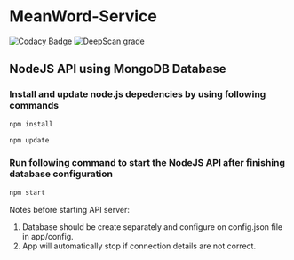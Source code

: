 # MeanWord-Service

[![Codacy Badge](https://api.codacy.com/project/badge/Grade/0507c26928294d7cac2efe12aa9be5e9)](https://app.codacy.com/app/tayyabaziz/MeanWord-Service?utm_source=github.com&utm_medium=referral&utm_content=tayyabaziz/MeanWord-Service&utm_campaign=Badge_Grade_Dashboard)
[![DeepScan grade](https://deepscan.io/api/teams/4887/projects/6659/branches/57015/badge/grade.svg)](https://deepscan.io/dashboard#view=project&tid=4887&pid=6659&bid=57015)

## NodeJS API using MongoDB Database

### Install and update node.js depedencies by using following commands
```sh
npm install

npm update
```

### Run following command to start the NodeJS API after finishing database configuration
```sh
npm start
```

Notes before starting API server: 

1. Database should be create separately and configure on config.json file in app/config.
2. App will automatically stop if connection details are not correct.
